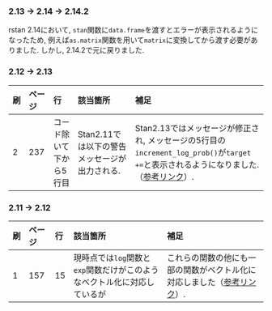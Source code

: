### 2.13 → 2.14 → 2.14.2
rstan 2.14において, `stan`関数に`data.frame`を渡すとエラーが表示されるようになったため, 例えば`as.matrix`関数を用いて`matrix`に変換してから渡す必要がありました. しかし, 2.14.2で元に戻りました.

### 2.12 → 2.13

| 刷 | ページ | 行 | 該当箇所 | 補足 |
|:-----------|:------------|:------------|:------------|:------------|
| 2 | 237 | コード除いて下から5行目 | Stan2.11では以下の警告メッセージが出力される. | Stan2.13ではメッセージが修正され, メッセージの5行目の`increment_log_prob()`が`target +=`と表示されるようになりました.（[参考リンク](https://github.com/stan-dev/stan/issues/2066)）. |

### 2.11 → 2.12

| 刷 | ページ | 行 | 該当箇所 | 補足 |
|:-----------|:------------|:------------|:------------|:------------|
| 1 | 157 | 15 | 現時点では`log`関数と`exp`関数だけがこのようなベクトル化に対応しているが | これらの関数の他にも一部の関数がベクトル化に対応しました（[参考リンク](https://github.com/stan-dev/math/issues/202)）. |

